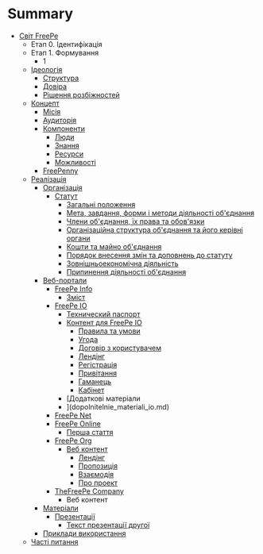 # Summary

* [Світ FreePe](README.md)
   * Етап 0. Ідентифікація
   * Етап 1. Формування
       * 1
   * [Ідеологія](ideologya.md)
       * [Структура](struktura.md)
       * [Довіра](dovіra.md)
       * [Рішення розбіжностей](rshennya_rozbzhnostei.md)
   * [Концепт](kontsept.md)
       * [Місія](tsl_ta_perevagi.md)
       * [Аудиторія](auditorya.md)
       * [Компоненти](komponenti.md)
           * [Люди](lyudi.md)
           * [Знання](znannya.md)
           * [Ресурси](resursi.md)
           * [Можливості](mozhlivost.md)
       * [FreePenny](freepenny.md)
   * [Реалізація](realzatsya.md)
       * [Організація](organzatsya.md)
           * [Статут](statut.md)
               * [Загальні положення](zagaln_polozhennya.md)
               * [Мета, завдання, форми і методи діяльності об'єднання](meta,_zavdannya,_formi__metodi_lyalnost_obdnannya.md)
               * [Члени об'єднання, їх права та обов'язки](chleni_obdnannya,_x_prava__obovyazki.md)
               * [Організаційна структура об'єднання та його керівні органи](organzatsina_struktura_obdnannya_ta_iogo_kervn_org.md)
               * [Кошти та майно об'єднання](koshti_ta_maino_obdnannya.md)
               * [Порядок внесення змін та доповнень до статуту](poryadok_vnesennya_zmn_ta_dopovnen_do_statutu.md)
               * [Зовнішньоекономічна діяльність](zovnshnoekonomchna_dyalnst.md)
               * [Припинення діяльності об'єднання](pripinennya_dyalnost_obdnannya.md)
       * [Веб-портали](veb-portali.md)
           * [FreePe Info](freepe_info.md)
               * [Зміст](zmst.md)
           * [FreePe IO](freepe_io.md)
               * [Технический паспорт](tehnicheskii_pasport.md)
               * [Контент для FreePe IO](kontent_dlya_freepe_io.md)
                   * [Правила та умови](pravila_i_usloviya.md)
                   * [Угода](soglasheniya.md)
                   * [Договір з користувачем](polzovatelskoe_soglashenie.md)
                   * [Лендінг](lending-io.md)
                   * [Регістрація](registratsiya-io.md)
                   * [Привітання](privetstvie-io.md)
                   * [Гаманець](koshelyok-io.md)
                   * [Кабінет](kabinet-io.md)
               * [Додаткові матеріали
               * ](dopolnitelnie_materiali_io.md)
           * [FreePe Net](freepe_net.md)
           * [FreePe Online](freepe_online.md)
               * [Перша стаття](vvodnaya_statya.md)
           * [FreePe Org](freepe_org.md)
               * [Веб контент](web_content.md)
                   * [Лендінг](lending.md)
                   * [Пропозиція](propositsiya.md)
                   * [Взаємодія](vzaemodiya.md)
                   * [Про проект](proproekt.md)
           * [TheFreePe Сompany](thefreepecom_content.md)
               * Веб контент
       * [Матеріали](materialu.md)
           * [Презентації](prezentatsiyi.md)
               * [Текст презентації другої](tekst_prezentatsii.md)
       * [Приклади використання](prikladi_vikoristannya.md)
   * [Часті питання](pytannya_scho_chasto_zvuchat.md)

